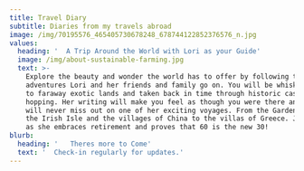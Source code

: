 ```yaml
---
title: Travel Diary
subtitle: Diaries from my travels abroad
image: /img/70195576_465405730678248_678744122852376576_n.jpg
values:
  heading: '  A Trip Around the World with Lori as your Guide'
  image: /img/about-sustainable-farming.jpg
  text: >-
    Explore the beauty and wonder the world has to offer by following the
    adventures Lori and her friends and family go on. You will be whisked away
    to faraway exotic lands and taken back in time through historic castle
    hopping. Her writing will make you feel as though you were there and you
    will never miss out on one of her exciting voyages. From the Garden Isle to
    the Irish Isle and the villages of China to the villas of Greece. Join Lori
    as she embraces retirement and proves that 60 is the new 30!
blurb:
  heading: '   Theres more to Come'
  text: '  Check-in regularly for updates.'
---
```


